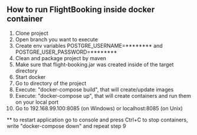 ## How to run FlightBooking inside docker container

1. Clone project
2. Open branch you want to execute
3. Create env variables POSTGRE_USERNAME=******** and POSTGRE_USER_PASSWORD=********
4. Clean and package project by maven
5. Make sure that flight-booking.jar was created inside of the target directory
6. Start docker
7. Go to directory of the project
8. Execute: "docker-compose build", that will create/update images
9. Execute: "docker-compose up", that will create containers and run them on your local port
10. Go to 192.168.99.100:8085 (on Windows) or localhost:8085 (on Unix)

** to restart application go to console and press Ctrl+C to stop containers, write "docker-compose down" and repeat step 9